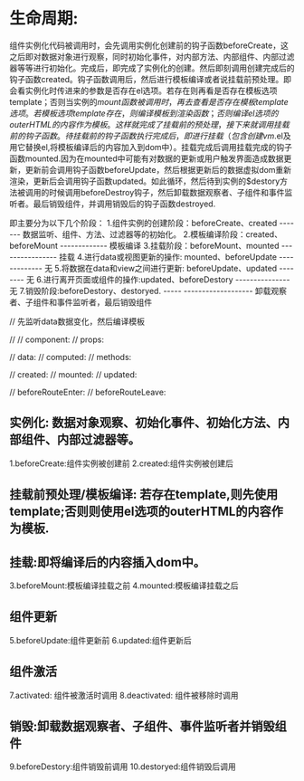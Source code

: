 # 生命周期:
  组件实例化代码被调用时，会先调用实例化创建前的钩子函数beforeCreate，这之后即对数据对象进行观察，同时初始化事件，对内部方法、内部组件、内部过滤器等等进行初始化。完成后，即完成了实例化的创建。然后即刻调用创建完成后的钩子函数created。钩子函数调用后，然后进行模板编译或者说挂载前预处理。即会看实例化时传进来的参数是否存在el选项。若存在则再看是否存在模板选项template；否则当实例的$mount函数被调用时，再去查看是否存在模板template选项。若模板选项template存在，则编译模板到渲染函数；否则编译el选项的outerHTML的内容作为模板。这样就完成了挂载前的预处理，接下来就调用挂载前的钩子函数。待挂载前的钩子函数执行完成后，即进行挂载（包含创建vm.$el及用它替换el,将模板编译后的内容加入到dom中）。挂载完成后调用挂载完成的钩子函数mounted.因为在mounted中可能有对数据的更新或用户触发界面造成数据更新，更新前会调用钩子函数beforeUpdate，然后根据更新后的数据虚拟dom重新渲染，更新后会调用钩子函数updated。如此循环，然后待到实例的$destory方法被调用的时候调用beforeDestroy钩子，然后卸载数据观察者、子组件和事件监听者。最后销毁组件，并调用销毁后的钩子函数destroyed.

  即主要分为以下几个阶段：
  1.组件实例的创建阶段：beforeCreate、created ------- 数据监听、组件、方法、过滤器等的初始化。
  2.模板编译阶段：created、beforeMount ------------- 模板编译
  3.挂载阶段：beforeMount、mounted ---------------- 挂载
  4.进行data或视图更新的操作: mounted、beforeUpdate ------------- 无
  5.将数据在data和view之间进行更新: beforeUpdate、updated -------- 无
  6.进行离开页面或组件的操作:updated、beforeDestory ---------------无
  7.销毁阶段:beforeDestory、destoryed. ----- ------------------- 卸载观察者、子组件和事件监听者，最后销毁组件
  
// 先监听data数据变化，然后编译模板

// 
// component:
// props:

// data:
// computed:
// methods:

// created:
// mounted:
// updated:

// beforeRouteEnter:
// beforeRouteLeave:

## 实例化: 数据对象观察、初始化事件、初始化方法、内部组件、内部过滤器等。
  1.beforeCreate:组件实例被创建前
  2.created:组件实例被创建后

## 挂载前预处理/模板编译: 若存在template,则先使用template;否则则使用el选项的outerHTML的内容作为模板.

## 挂载:即将编译后的内容插入dom中。
  3.beforeMount:模板编译挂载之前
  4.mounted:模板编译挂载之后

## 组件更新
  5.beforeUpdate:组件更新前
  6.updated:组件更新后

## 组件激活
  7.activated: 组件被激活时调用
  8.deactivated: 组件被移除时调用

## 销毁:卸载数据观察者、子组件、事件监听者并销毁组件
  9.beforeDestory:组件销毁前调用
  10.destoryed:组件销毁后调用

